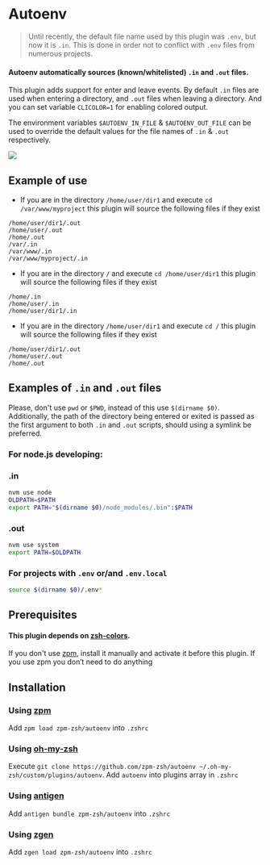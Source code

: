 # Autoenv

> Until recently, the default file name used by this plugin was `.env`, but now it is `.in`. This is done in order not to conflict with `.env` files from numerous projects.

#### Autoenv automatically sources (known/whitelisted) `.in` and `.out` files.

This plugin adds support for enter and leave events. By default `.in` files are used when entering a directory, and `.out` files when leaving a directory. And you can set variable `CLICOLOR=1` for enabling colored output.

The environment variables `$AUTOENV_IN_FILE` & `$AUTOENV_OUT_FILE` can be used
to override the default values for the file names of `.in` & `.out` respectively.

![](term.png)

## Example of use

- If you are in the directory `/home/user/dir1` and execute `cd /var/www/myproject` this plugin will source the following files if they exist

```
/home/user/dir1/.out
/home/user/.out
/home/.out
/var/.in
/var/www/.in
/var/www/myproject/.in
```

- If you are in the directory `/` and execute `cd /home/user/dir1` this plugin will source the following files if they exist

```
/home/.in
/home/user/.in
/home/user/dir1/.in
```

- If you are in the directory `/home/user/dir1` and execute `cd /` this plugin will source the following files if they exist

```
/home/user/dir1/.out
/home/user/.out
/home/.out
```

## Examples of `.in` and `.out` files

Please, don't use `pwd` or `$PWD`, instead of this use `$(dirname $0)`. Additionally, the path of the directory being entered or exited is passed as the first argument to both `.in` and `.out` scripts, should using a symlink be preferred.

### For node.js developing:

### .in

```sh
nvm use node
OLDPATH=$PATH
export PATH="$(dirname $0)/node_modules/.bin":$PATH
```

### .out

```sh
nvm use system
export PATH=$OLDPATH
```

### For projects with `.env` or/and `.env.local`

```sh
source $(dirname $0)/.env*
```

## Prerequisites

#### This plugin depends on [zsh-colors](https://github.com/zpm-zsh/colors).

If you don't use [zpm](https://github.com/zpm-zsh/zpm), install it manually and activate it before this plugin. 
If you use zpm you don’t need to do anything


## Installation

### Using [zpm](https://github.com/zpm-zsh/zpm)

Add `zpm load zpm-zsh/autoenv` into `.zshrc`

### Using [oh-my-zsh](https://github.com/robbyrussell/oh-my-zsh)

Execute `git clone https://github.com/zpm-zsh/autoenv ~/.oh-my-zsh/custom/plugins/autoenv`. Add `autoenv` into plugins array in `.zshrc`

### Using [antigen](https://github.com/zsh-users/antigen)

Add `antigen bundle zpm-zsh/autoenv` into `.zshrc`

### Using [zgen](https://github.com/tarjoilija/zgen)

Add `zgen load zpm-zsh/autoenv` into `.zshrc`

